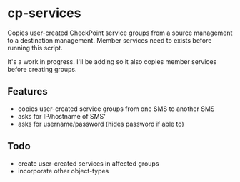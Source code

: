 # cp-services

Copies user-created CheckPoint service groups from a source management to a destination management.
Member services need to exists before running this script.

It's a work in progress. I'll be adding so it also copies member services before creating groups.

## Features
* copies user-created service groups from one SMS to another SMS
* asks for IP/hostname of SMS'
* asks for username/password (hides password if able to)

## Todo
* create user-created services in affected groups
* incorporate other object-types
